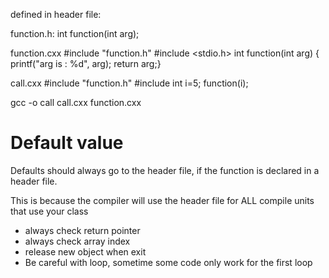 defined in header file:

function.h:
    int function(int arg);

function.cxx
    #include "function.h"
    #include <stdio.h>
    int function(int arg) { printf("arg is : %d", arg); return arg;}

call.cxx
    #include "function.h"
    #include
    int i=5;
    function(i);

gcc -o call call.cxx function.cxx

# Default value
Defaults should always go to the header file, if the function is declared in a header file.

This is because the compiler will use the header file for ALL compile units that use your class
* always check return pointer
* always check array index
* release new object when exit
* Be careful with loop, sometime some code only work for the first loop
